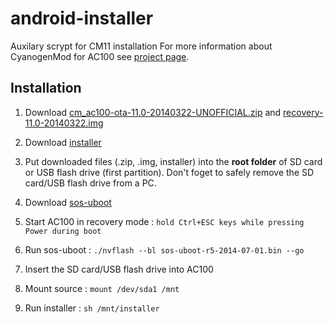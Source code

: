 android-installer
=================

Auxilary scrypt for CM11 installation
For more information about CyanogenMod for AC100 see [project page](http://code.google.com/p/cm-paz00/).

Installation
--------------

1. Download [cm_ac100-ota-11.0-20140322-UNOFFICIAL.zip](https://docs.google.com/uc?export=download&confirm=xQ1b&id=0BzHUnWusu2ztdjZjRmE3VW9YWlk) and [recovery-11.0-20140322.img](https://doc-08-ak-docs.googleusercontent.com/docs/securesc/7ko7ijlfshsp9pbkhs42phr7ntq9l9tf/ccol8jifdi5medhbhp4jur2ioecuivdt/1408708800000/09756615013362979763/18356994887682550863/0BzHUnWusu2ztc3R2OEEta19sYzA?h=16653014193614665626&e=download)

2. Download [installer](https://raw.githubusercontent.com/ac100-ru/android-installer/master/installer)

3. Put downloaded files (.zip, .img, installer) into the **root folder** of SD card or USB flash drive (first partition). Don't foget to safely remove the SD card/USB flash drive from a PC.

4. Download [sos-uboot](https://dl.dropboxusercontent.com/u/40761340/Test/sos-uboot-r5-2014-07-01.bin)

5. Start AC100 in recovery mode :
    `hold Ctrl+ESC keys while pressing Power during boot`

6. Run sos-uboot :
    `./nvflash --bl sos-uboot-r5-2014-07-01.bin --go`

7. Insert the SD card/USB flash drive into AC100

8. Mount source :
    `mount /dev/sda1 /mnt`

9. Run installer :
    `sh /mnt/installer`
